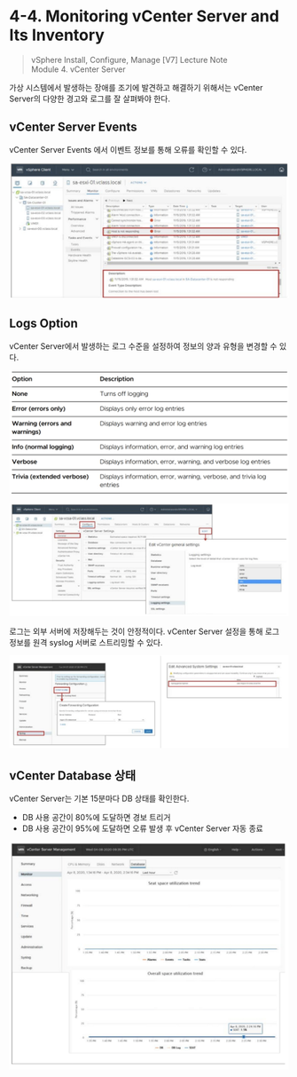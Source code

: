 # 4-4. Monitoring vCenter Server and Its Inventory

> vSphere Install, Configure, Manage [V7] Lecture Note <br>
> Module 4. vCenter Server 

가상 시스템에서 발생하는 장애를 조기에 발견하고 해결하기 위해서는 vCenter Server의 다양한 경고와 로그를 잘 살펴봐야 한다.

## vCenter Server Events

vCenter Server Events 에서 이벤트 정보를 통해 오류를 확인할 수 있다.

![](images/2021-09-14-13-23-14.png)

## Logs Option

vCenter Server에서 발생하는 로그 수준을 설정하여 정보의 양과 유형을 변경할 수 있다.

![](images/2021-09-14-13-24-28.png)

![](images/2021-09-14-13-24-58.png)

로그는 외부 서버에 저장해두는 것이 안정적이다. vCenter Server 설정을 통해 로그 정보를 원격 syslog 서버로 스트리밍할 수 있다.

![](images/2021-09-14-13-26-24.png)

## vCenter Database 상태

vCenter Server는 기본 15분마다 DB 상태를 확인한다.
- DB 사용 공간이 80%에 도달하면 경보 트리거
- DB 사용 공간이 95%에 도달하면 오류 발생 후 vCenter Server 자동 종료

![](images/2021-09-14-13-28-20.png)

